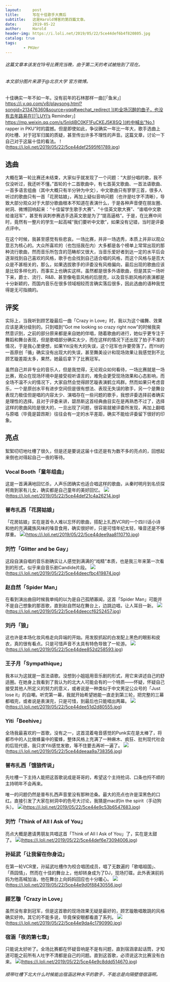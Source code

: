 ```yaml
---
layout:     post
title:      写在十佳歌手大赛后
subtitle:   这是Harold博客的第四篇文章。
date:       2019-05-22
author:     Harold
header-img: https://i.loli.net/2019/05/22/5ce44def6b4f820805.jpg
catalog: true
tags:
	    - PKUer
---
```


###### 这篇文章本该发在19号比赛完当晚，由于第二天的考试被拖到了现在。
###### 本文部分图片来源于@北京大学 官方微博。
十佳确实一年不如一年。没有前年的石林那样一曲[[「鱼米」] https://i.y.qq.com/v8/playsong.html?songid=213476360&source=yqq#wechat_redirect ](#)全场沉醉的曲子，也没有去年路易在[[「LUYI’s Reminder」] https://mp.weixin.qq.com/s/5nIdjBC0KF1FuCKEJ5K8SQ ](#)中喊出“No.1 rapper in PKU”时的震撼。但是即使如此，争议确实一年比一年大，歌手选曲上的吐槽、对于冠军归属的质疑，甚至传出许多不理性的声音。这篇文章，讨论一下自己对于这届十佳的看法。
! [](#)(https://i.loli.net/2019/05/22/5ce44def2595f61789.jpg)

## 选曲
大概在第一轮比赛还未结束，大家似乎就发现了一个问题：“大部分唱的歌，我不仅没听过，我还听不懂。”首轮的十二首歌曲中，有七首英文歌曲、一首法语歌曲、一首多语言组曲（其中大概只有半分钟为中文），中文歌曲只有寥寥三首，很多人听过的歌曲只有一首「花房姑娘」，再加上疑似音响问题（也许是吐字不清晰），导致大部分观众对于大部分歌曲根本不知道在表演什么，于是各种声音便在朋友圈、树洞、微博回响起来：“十佳留学生歌手大赛”、“十佳英文歌大赛”、“谁唱中文歌给谁冠军”，甚至有讽刺参赛选手选英文歌是为了“提高逼格”。于是，在比赛中间时，竟然有一整片的学生一起高喊“我们要听中文歌”，如果没有记错，当时是评委点评中。

在这个时候，我甚至感觉有些悲哀。一场比赛，并非一场选秀，本质上并非以观众意志为核心的。大众所喜欢的（也包括我在内）大多都是各个榜单上常常出现的那种流行歌曲，然而音乐所包含的范畴却又很大，当音乐爱好者到达一定的水平后会逐渐找到自己喜欢的风格，歌手也会找到自己适合唱的风格，而这个风格与是否大众是不甚相关的，那么，如果选拔歌手的评委没有风格偏向，最后出现的歌曲应该是比较多样化的，而事实上也确实这样。虽然都是很多外语歌曲，但是其实一场听下来，爵士、流行、R&B、甚至像电音风格的后朋克，以及音乐剧风格的表演都是十分新颖的，而国内音乐在很多领域相较而言确实落后很多，因此选曲的语种我觉得是无可指摘的。
## 评奖
实际上，当我听到顾艺璇最后一曲「Crazy in Love」时，我以为这个编舞、效果应该是满分级别的。只到唱到“Got me looking so crazy right now”的时候我突然意识到，之前的部分原来都是来自她的伴唱，随着歌曲的进行，她似乎更专注于舞蹈和舞台表现，但是歌唱部分确实太少，而在这样的情况下还出现了拍子不准的情况，于是我心里便想，如果Yiti没有大的失误，这个冠军也许要旁落了。而Yiti的一首原创「循」确实没有出现大的失误，甚至舞美设计和现场效果让我感觉到不比顾艺璇差距太多，果然，她最后拿下了比赛冠军。

虽然自己并非专业的音乐人，但是我觉得，无论观众如何看待，一场比赛就是一场比赛，观众在现场环境中是接受视听语言的，难免会更受现场效果和心态影响，而全场不温不火的情况下，大家自然会觉得顾艺璇表演鹤立鸡群。然而如果只考虑音乐，一个是原创水平有进步空间但是很有想法、表现无失误的歌手，另一个是舞台表现力极佳但是唱的内容太少、演唱存在一些问题的歌手，我想评委选择前者确实是理性的选择。且对于评委来讲，碧昂斯这首经典曲目实在是再熟悉不过了，选择这样的歌曲风险是很大的，一旦出现了问题，很容易就被评委所发现，再加上翻唱与原唱（毕竟是碧昂斯）往往会有一定的水平差距，确实不能给评委留下很好的印象。
## 亮点
絮絮叨叨地吐槽了很久，但是还是要说这届十佳还是有为数不多的亮点的，回想起来倒也对得起自己一夜的等待。

### Vocal Booth「童年组曲」
这是一首满满地回忆杀，人声乐团确实也适合唱这样的歌曲，从秦时明月到名侦探柯南到家有儿女，确实都是自己童年的美好回忆。
![](#)(https://i.loli.net/2019/05/22/5ce44def21c4a26214.jpg)
### 普布扎西「花房姑娘」
「花房姑娘」实在是首令人难以忘怀的歌曲，搭配上扎西VCR的一个四川话小诗和他的充满藏族风味的嗓音食用，确实很好听，只是可惜年纪太轻，嗓音还是不够厚重。
![](#)(https://i.loli.net/2019/05/22/5ce44dee9aa8110710.jpg)
### 刘竹「Glitter and be Gay」
这段自演自唱的音乐剧确实让人感觉到满满的“戏精”本质，也是我三年来第一次看到的形式，似乎来自音乐剧Candide片段。
![](#)(https://i.loli.net/2019/05/22/5ce44deecfbc419874.jpg)
### 赵自然「Spider Man」
在看到演出曲目时候我单纯的以为是自己孤陋寡闻，这首「Spider Man」可能并不是自己想象的那首歌，直到赵自然站在舞台上，边跳边唱，让人耳目一新。
![](#)(https://i.loli.net/2019/05/22/5ce44deeccf6252457.jpg)
### 刘丹「狼」
这也许是本场化妆风格走向异端的开始。用发胶抓起的白发配上黑色的眼影和皮衣，真的很有看点。只是可惜声音不太具有特色导致了一轮游。
![](#)(https://i.loli.net/2019/05/22/5ce44dee852d258593.jpg)
### 王子月「Sympathique」
我本以为这就是一首法语歌。没想到小姐姐用音乐剧的形式，用它来讲述自己的舒适圈。在她身上我看到了我认为的北大人可能会有的一个特质——怀疑，怀疑自己接受其他人所定义的努力的意义，或者说是一种类似于中文男足公众号的「Just lose it」的自嘲。听完第一幕，我就开始希望她能一直走到第三轮，把完整的三幕都唱完，或者说是表演完，只是可惜，到最后也只能唱出两幕。
![](#)(https://i.loli.net/2019/05/22/5ce44dee51d2d80555.jpg)
### Yiti「Beehive」
全场我最喜欢的一首歌，没有之一，这首混着电音感觉的Punk实在是太棒了，将都市中的人比做蜂巢中的蜜蜂，整体风格上充满了一种麻木、疯狂、批判现代社会的后现代感，我只求Yiti感觉发歌，等不住要去再听一遍了。
![](#)(https://i.loli.net/2019/05/22/5ce44deeaa9a738356.jpg)
### 普布扎西「饿狼传说」
先吐槽一下主持人能把这首歌说成是哥哥的，希望这个主持抢词、口条也捋不顺的主持明年不会再来。

唯一的问题仍然是普布扎西声音里没有那种沧桑。最大的亮点也许是深黑色的口红。直接引发了大家在树洞中的色号大讨论，我猜是mac的in the spirit（手动狗头）。
![](#)(https://i.loli.net/2019/05/22/5ce44e9c53b6547683.jpg)
### 刘竹「Think of All I Ask of You」
亮点大概是邀请男朋友共唱这首「Think of All I Ask of You」了，实在是太甜了。
![](#)(https://i.loli.net/2019/05/22/5ce44def6e73094006.jpg) 
### 孙延武「让我留在你身边」
在第一轮VCR里，孙延武吐槽作为校合唱团成员，唱了无数遍的「歌唱祖国」、「燕园情」，然而在十佳的舞台上，他却转身成为了DJ，现场打碟。此外表演前妈妈为他高喊加油，他在舞台上向妈妈回应也十分暖心。
![](#)(https://i.loli.net/2019/05/22/5ce44e9d0f88430556.jpg)
### 顾艺璇「Crazy in Love」
虽然没有拿到冠军，但是这首歌的现场效果无疑是最好的，顾艺璇敢唱敢跳的风格确实好帅。其它的不能多说，毕竟保安眼都看直了系列。
![](#)(https://i.loli.net/2019/05/22/5ce44e9da4c1790990.jpg)
### 宿涵「夜的第七章」
只能说太好听了。全场比赛都在怀疑音响是不是有问题，直到宿涵拿起话筒，才知道可能之前所有人吐字不清都是自己的问题。直到这首歌，必须说这次比赛没有白来。
![](#)(https://i.loli.net/2019/05/22/5ce44e9c8ddd514670.jpg)
###### 顺带吐槽下北大什么时候能出宿涵这种水平的歌手，不能总是向隔壁借宿涵啊。